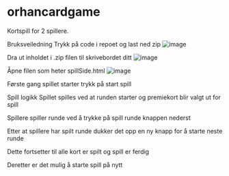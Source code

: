 # orhancardgame
Kortspill for 2 spillere. 

Bruksveiledning
Trykk på code i repoet og last ned zip
![image](https://user-images.githubusercontent.com/45972444/152490649-099fa5af-496e-4689-bd42-1ebfc1d5b888.png)

Dra ut inholdet i .zip filen til skrivebordet ditt
![image](https://user-images.githubusercontent.com/45972444/152490875-47d453cc-e3ab-4ec8-b2ba-b49a4c6b02c1.png)

Åpne filen som heter spillSide.html
![image](https://user-images.githubusercontent.com/45972444/152491009-f25091e6-2d46-4933-9dcd-348cd2f6940f.png)

Første gang spillet starter trykk på start spill

Spill logikk
Spillet spilles ved at runden starter og premiekort blir valgt ut for spill

Spillere spiller runde ved å trykke på spill runde knappen nederst

Etter at spillere har spilt runde dukker det opp en ny knapp for å starte neste runde

Dette fortsetter til alle kort er spilt og spill er ferdig

Deretter er det mulig å starte spill på nytt




